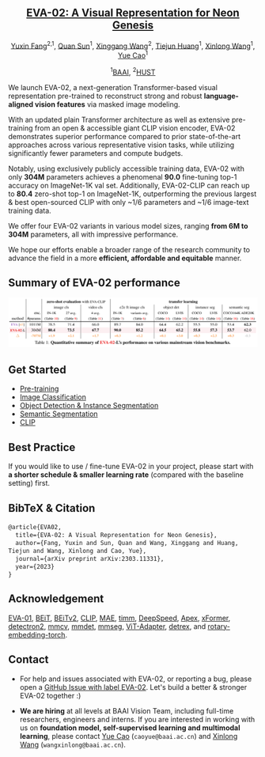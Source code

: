 <div align="center">

<h2><a href="https://arxiv.org/abs/2303.11331">EVA-02: A Visual Representation for Neon Genesis</a></h2>

[Yuxin Fang](https://github.com/Yuxin-CV)<sup>2,1</sup>, [Quan Sun](https://github.com/Quan-Sun)<sup>1</sup>, [Xinggang Wang](https://xinggangw.info/)<sup>2</sup>, [Tiejun Huang](https://scholar.google.com/citations?user=knvEK4AAAAAJ&hl=en)<sup>1</sup>, [Xinlong Wang](https://www.xloong.wang/)<sup>1</sup>, [Yue Cao](http://yue-cao.me/)<sup>1</sup>
 
<sup>1</sup>[BAAI](https://www.baai.ac.cn/english.html), <sup>2</sup>[HUST](http://english.hust.edu.cn/)

</div>


We launch EVA-02, a next-generation Transformer-based visual representation pre-trained to reconstruct strong and robust **language-aligned vision features** via masked image modeling. 

With an updated plain Transformer architecture as well as extensive pre-training from an open & accessible giant CLIP vision encoder, EVA-02 demonstrates superior performance compared to prior state-of-the-art approaches across various representative vision tasks, while utilizing significantly fewer parameters and compute budgets. 

Notably, using exclusively publicly accessible training data, EVA-02 with only **304M** parameters achieves a phenomenal **90.0** fine-tuning top-1 accuracy on ImageNet-1K val set. 
Additionally, EVA-02-CLIP can reach up to **80.4** zero-shot top-1 on ImageNet-1K, outperforming the previous largest & best open-sourced CLIP with only ~1/6 parameters and ~1/6 image-text training data. 

We offer four EVA-02 variants in various model sizes, ranging **from 6M to 304M** parameters, all with impressive performance.

We hope our efforts enable a broader range of the research community to advance the field in a more **efficient, affordable and equitable** manner.


## Summary of EVA-02 performance

![summary_tab](assets/summary_tab.png)


## Get Started
- [Pre-training](asuka)
- [Image Classification](asuka)
- [Object Detection & Instance Segmentation](det)
- [Semantic Segmentation](seg)
- [CLIP](../EVA-CLIP)


## Best Practice
If you would like to use / fine-tune EVA-02 in your project, please start with **a shorter schedule & smaller learning rate** (compared with the baseline setting) first.


## BibTeX & Citation

```
@article{EVA02,
  title={EVA-02: A Visual Representation for Neon Genesis},
  author={Fang, Yuxin and Sun, Quan and Wang, Xinggang and Huang, Tiejun and Wang, Xinlong and Cao, Yue},
  journal={arXiv preprint arXiv:2303.11331},
  year={2023}
}
```

## Acknowledgement
[EVA-01](https://github.com/baaivision/EVA/tree/master/EVA-01), [BEiT](https://github.com/microsoft/unilm/tree/master/beit), [BEiTv2](https://github.com/microsoft/unilm/tree/master/beit2), [CLIP](https://github.com/openai/CLIP), [MAE](https://github.com/facebookresearch/mae/), [timm](https://github.com/rwightman/pytorch-image-models), [DeepSpeed](https://github.com/microsoft/DeepSpeed), [Apex](https://github.com/NVIDIA/apex), [xFormer](https://github.com/facebookresearch/xformers), [detectron2](https://github.com/facebookresearch/detectron2), [mmcv](https://github.com/open-mmlab/mmcv), [mmdet](https://github.com/open-mmlab/mmdetection), [mmseg](https://github.com/open-mmlab/mmsegmentation), [ViT-Adapter](https://github.com/czczup/ViT-Adapter), [detrex](https://github.com/IDEA-Research/detrex), and [rotary-embedding-torch](https://github.com/lucidrains/rotary-embedding-torch).




## Contact

- For help and issues associated with EVA-02, or reporting a bug, please open a [GitHub Issue with label EVA-02](https://github.com/baaivision/EVA/labels/EVA-02). 
Let's build a better & stronger EVA-02 together :)

- **We are hiring** at all levels at BAAI Vision Team, including full-time researchers, engineers and interns. 
If you are interested in working with us on **foundation model, self-supervised learning and multimodal learning**, please contact [Yue Cao](http://yue-cao.me/) (`caoyue@baai.ac.cn`) and [Xinlong Wang](https://www.xloong.wang/) (`wangxinlong@baai.ac.cn`).